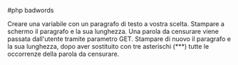 #php badwords

Creare una variabile con un paragrafo di testo a vostra scelta.
Stampare a schermo il paragrafo e la sua lunghezza.
Una parola da censurare viene passata dall'utente tramite parametro GET.
Stampare di nuovo il paragrafo e la sua lunghezza, dopo aver sostituito con tre asterischi (***) tutte le occorrenze della parola da censurare.